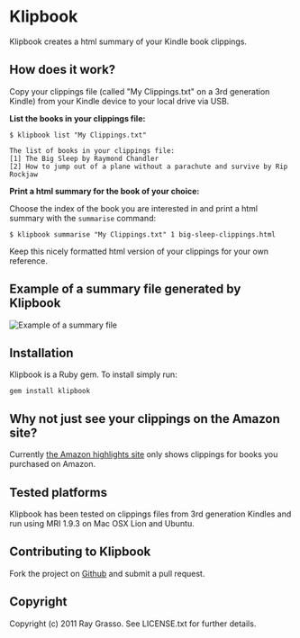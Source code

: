 # Klipbook

Klipbook creates a html summary of your Kindle book clippings.

## How does it work?

Copy your clippings file (called "My Clippings.txt" on a 3rd generation Kindle) from your Kindle device to your local drive via USB.

**List the books in your clippings file:**

    $ klipbook list "My Clippings.txt"

    The list of books in your clippings file:
    [1] The Big Sleep by Raymond Chandler
    [2] How to jump out of a plane without a parachute and survive by Rip Rockjaw

**Print a html summary for the book of your choice:**

Choose the index of the book you are interested in and print a html summary with the `summarise` command:

    $ klipbook summarise "My Clippings.txt" 1 big-sleep-clippings.html

Keep this nicely formatted html version of your clippings for your own reference.

## Example of a summary file generated by Klipbook

<img src="https://github.com/grassdog/klipbook/raw/master/example.png" alt="Example of a summary file" />

## Installation

Klipbook is a Ruby gem. To install simply run:

    gem install klipbook

## Why not just see your clippings on the Amazon site?

Currently [the Amazon highlights site](https://kindle.amazon.com/your_highlights) only shows clippings for books you purchased on Amazon.

## Tested platforms

Klipbook has been tested on clippings files from 3rd generation Kindles and run using MRI 1.9.3 on Mac OSX Lion and Ubuntu.


## Contributing to Klipbook

Fork the project on [Github](https://github.com/grassdog/klipbook) and submit a pull request. 

## Copyright

Copyright (c) 2011 Ray Grasso. See LICENSE.txt for further details.

